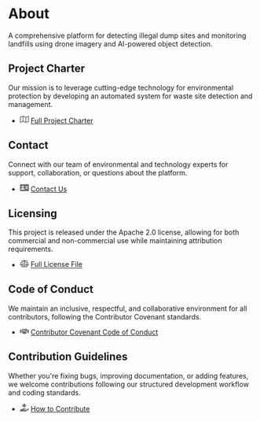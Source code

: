 # About

A comprehensive platform for detecting illegal dump sites and monitoring landfills using drone imagery and AI-powered object detection.

## Project Charter  

Our mission is to leverage cutting-edge technology for environmental protection by developing an automated system for waste site detection and management.

- <svg width=18 style=" fill: #6e7075" xmlns="http://www.w3.org/2000/svg" viewBox="0 0 576 512"><path d="M560 32c-2 0-4 .4-6 1.2L384 96H384L212 35.3A64.3 64.3 0 0 0 191.8 32c-6.7 0-13.4 1.1-19.8 3.1L20.1 88A32 32 0 0 0 0 117.7v346.3C0 473.2 7.5 480 16 480c2 0 4-.4 6-1.2L192 416l172 60.7a64 64 0 0 0 40.1 .2l151.8-52.8A32 32 0 0 0 576 394.3V48c0-9.2-7.5-16-16-16zM224 90.4l128 45.2v286l-128-45.2V90.4zM48 418.1V129.1l128-44.5v286.2l-.6 .2L48 418.1zm480-35.1l-128 44.5V141.3l.6-.2L528 94v289z"/></svg> [Full Project Charter](project-charter.md)  

## Contact  

Connect with our team of environmental and technology experts for support, collaboration, or questions about the platform.

- <svg width=18 style=" fill: #6e7075" xmlns="http://www.w3.org/2000/svg" viewBox="0 0 576 512"><path d="M528 32H48C21.5 32 0 53.5 0 80v352c0 26.5 21.5 48 48 48h480c26.5 0 48-21.5 48-48V80c0-26.5-21.5-48-48-48zm-352 96c35.3 0 64 28.7 64 64s-28.7 64-64 64-64-28.7-64-64 28.7-64 64-64zm112 236.8c0 10.6-10 19.2-22.4 19.2H86.4C74 384 64 375.4 64 364.8v-19.2c0-31.8 30.1-57.6 67.2-57.6h5c12.3 5.1 25.7 8 39.8 8s27.6-2.9 39.8-8h5c37.1 0 67.2 25.8 67.2 57.6v19.2zM512 312c0 4.4-3.6 8-8 8H360c-4.4 0-8-3.6-8-8v-16c0-4.4 3.6-8 8-8h144c4.4 0 8 3.6 8 8v16zm0-64c0 4.4-3.6 8-8 8H360c-4.4 0-8-3.6-8-8v-16c0-4.4 3.6-8 8-8h144c4.4 0 8 3.6 8 8v16zm0-64c0 4.4-3.6 8-8 8H360c-4.4 0-8-3.6-8-8v-16c0-4.4 3.6-8 8-8h144c4.4 0 8 3.6 8 8v16z"/></svg> [Contact Us](contact.md)  

## Licensing

This project is released under the Apache 2.0 license, allowing for both commercial and non-commercial use while maintaining attribution requirements.  

- <svg width=18 style=" fill: #6e7075" xmlns="http://www.w3.org/2000/svg" viewBox="0 0 640 512"><path d="M256 336h0c0-16.2 1.3-8.7-85.1-181.5-17.7-35.3-68.2-35.4-85.9 0C-2.1 328.8 0 320.3 0 336H0c0 44.2 57.3 80 128 80s128-35.8 128-80zM128 176l72 144H56l72-144zm512 160c0-16.2 1.3-8.7-85.1-181.5-17.7-35.3-68.2-35.4-85.9 0-87.1 174.3-85 165.8-85 181.5H384c0 44.2 57.3 80 128 80s128-35.8 128-80h0zM440 320l72-144 72 144H440zm88 128H352V153.3c23.5-10.3 41.2-31.5 46.4-57.3H528c8.8 0 16-7.2 16-16V48c0-8.8-7.2-16-16-16H383.6C369 12.7 346.1 0 320 0s-49 12.7-63.6 32H112c-8.8 0-16 7.2-16 16v32c0 8.8 7.2 16 16 16h129.6c5.2 25.8 22.9 47 46.4 57.3V448H112c-8.8 0-16 7.2-16 16v32c0 8.8 7.2 16 16 16h416c8.8 0 16-7.2 16-16v-32c0-8.8-7.2-16-16-16z"/></svg> [Full License File](https://github.com/IntelligentNetworkSolutions/IllegalDumpSiteDetectionAndLandfillMonitoring/blob/master/LICENSE)  

## Code of Conduct  

We maintain an inclusive, respectful, and collaborative environment for all contributors, following the Contributor Covenant standards.  

- <svg width=18 style=" fill: #6e7075" xmlns="http://www.w3.org/2000/svg" viewBox="0 0 640 512"><path d="M434.7 64h-85.9c-8 0-15.7 3-21.6 8.4l-98.3 90c-.1 .1-.2 .3-.3 .4-16.6 15.6-16.3 40.5-2.1 56 12.7 13.9 39.4 17.6 56.1 2.7 .1-.1 .3-.1 .4-.2l79.9-73.2c6.5-5.9 16.7-5.5 22.6 1 6 6.5 5.5 16.6-1 22.6l-26.1 23.9L504 313.8c2.9 2.4 5.5 5 7.9 7.7V128l-54.6-54.6c-5.9-6-14.1-9.4-22.6-9.4zM544 128.2v223.9c0 17.7 14.3 32 32 32h64V128.2h-96zm48 223.9c-8.8 0-16-7.2-16-16s7.2-16 16-16 16 7.2 16 16-7.2 16-16 16zM0 384h64c17.7 0 32-14.3 32-32V128.2H0V384zm48-63.9c8.8 0 16 7.2 16 16s-7.2 16-16 16-16-7.2-16-16c0-8.9 7.2-16 16-16zm435.9 18.6L334.6 217.5l-30 27.5c-29.7 27.1-75.2 24.5-101.7-4.4-26.9-29.4-24.8-74.9 4.4-101.7L289.1 64h-83.8c-8.5 0-16.6 3.4-22.6 9.4L128 128v223.9h18.3l90.5 81.9c27.4 22.3 67.7 18.1 90-9.3l.2-.2 17.9 15.5c15.9 13 39.4 10.5 52.3-5.4l31.4-38.6 5.4 4.4c13.7 11.1 33.9 9.1 45-4.7l9.5-11.7c11.2-13.8 9.1-33.9-4.6-45.1z"/></svg> [Contributor Covenant Code of Conduct](https://github.com/IntelligentNetworkSolutions/IllegalDumpSiteDetectionAndLandfillMonitoring/blob/master/CODE_OF_CONDUCT.md)  

## Contribution Guidelines  

Whether you're fixing bugs, improving documentation, or adding features, we welcome contributions following our structured development workflow and coding standards.  

- <svg width=18 style=" fill: #6e7075" xmlns="http://www.w3.org/2000/svg" viewBox="0 0 576 512"><path d="M159.9 175.8h64v64a16 16 0 0 0 16 16h64a16 16 0 0 0 16-16v-64h64a16 16 0 0 0 16-16v-64a16 16 0 0 0 -16-16h-64v-64a16 16 0 0 0 -16-16h-64a16 16 0 0 0 -16 16v64h-64a16 16 0 0 0 -16 16v64A16 16 0 0 0 159.9 175.8zM568.1 336.1a39.9 39.9 0 0 0 -55.9-8.5L392.5 415.8H271.9a16 16 0 0 1 0-32H350.1c16 0 30.8-10.9 33.4-26.6a32.1 32.1 0 0 0 -31.6-37.4h-160a117.7 117.7 0 0 0 -74.1 26.3l-46.5 37.7H15.9a16.1 16.1 0 0 0 -16 16v96a16.1 16.1 0 0 0 16 16h347a104.8 104.8 0 0 0 61.7-20.3L559.6 392A40 40 0 0 0 568.1 336.1z"/></svg> [How to Contribute](https://github.com/IntelligentNetworkSolutions/IllegalDumpSiteDetectionAndLandfillMonitoring/blob/master/CONTRIBUTING.md)  
